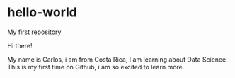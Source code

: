 # hello-world
My first repository 

Hi there!

My name is Carlos, i am from Costa Rica, I am learning about Data Science. This is my first time on Github, i am so excited to learn more.
